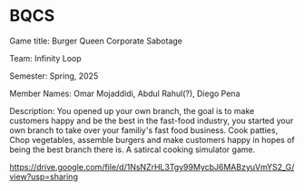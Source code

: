 # BQCS
Game title: Burger Queen Corporate Sabotage

Team: Infinity Loop

Semester: Spring, 2025

Member Names: Omar Mojaddidi, Abdul Rahul(?), Diego Pena

Description: You opened up your own branch, the goal is to make customers happy and be the best in the fast-food industry, you started your own branch to take over your familiy's fast food business. Cook patties, Chop vegetables, assemble burgers and make customers happy in hopes of being the best branch there is. A satircal cooking simulator game.

https://drive.google.com/file/d/1NsNZrHL3Tgy99MycbJ6MABzyuVmYS2_G/view?usp=sharing 
